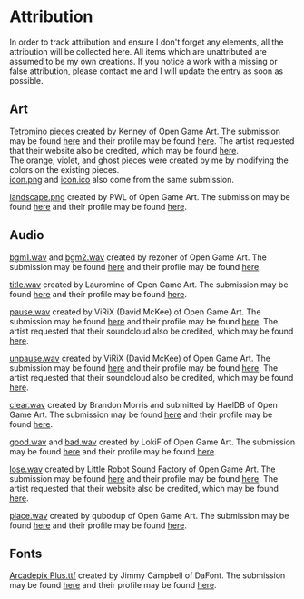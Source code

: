 # Attribution

In order to track attribution and ensure I don't forget any elements, all the attribution will be collected here.  All items which are unattributed are assumed to be my own creations.  If you notice a work with a missing or false attribution, please contact me and I will update the entry as soon as possible.

## Art

[Tetromino pieces](Art/Tetrominos) created by Kenney of Open Game Art.  The submission may be found [here](https://opengameart.org/content/puzzle-game-art) and their profile may be found [here](https://opengameart.org/users/kenney).  The artist requested that their website also be credited, which may be found [here](www.kenney.nl).  
The orange, violet, and ghost pieces were created by me by modifying the colors on the existing pieces.  
[icon.png](icon.png) and [icon.ico](icon.ico) also come from the same submission.

[landscape.png](Art/Background/landscape.png) created by PWL of Open Game Art.  The submission may be found [here](https://opengameart.org/content/seamless-hd-landscape-in-parts) and their profile may be found [here](https://opengameart.org/users/pwl).

## Audio

[bgm1.wav](Audio/Music/bgm1.wav) and [bgm2.wav](Audio/Music/bgm2.wav) created by rezoner of Open Game Art.  The submission may be found [here](https://opengameart.org/content/puzzle-tune-1) and their profile may be found [here](https://opengameart.org/users/rezoner).

[title.wav](Audio/Music/title.wav) created by Lauromine of Open Game Art.  The submission may be found [here](https://opengameart.org/content/puzzle-reflexion-loop-opening-theme) and their profile may be found [here](https://opengameart.org/users/lauromine).

[pause.wav](Audio/Sounds/pause.wav) created by ViRiX (David McKee) of Open Game Art.  The submission may be found [here](https://opengameart.org/content/ui-decline-or-back) and their profile may be found [here](https://opengameart.org/users/virix).  The artist requested that their soundcloud also be credited, which may be found [here](https://soundcloud.com/virix).

[unpause.wav](Audio/Sounds/unpause.wav) created by ViRiX (David McKee) of Open Game Art.  The submission may be found [here](https://opengameart.org/content/ui-accept-or-forward) and their profile may be found [here](https://opengameart.org/users/virix).  The artist requested that their soundcloud also be credited, which may be found [here](https://soundcloud.com/virix).

[clear.wav](Audio/Sounds/clear.wav) created by Brandon Morris and submitted by HaelDB of Open Game Art.  The submission may be found [here](https://opengameart.org/content/completion-sound) and their profile may be found [here](https://opengameart.org/users/haeldb).

[good.wav](Audio/Sounds/good.wav) and [bad.wav](Audio/Sounds/bad.wav) created by LokiF of Open Game Art.  The submission may be found [here](https://opengameart.org/content/gui-sound-effects) and their profile may be found [here](https://opengameart.org/users/lokif).

[lose.wav](Audio/Sounds/lose.wav) created by Little Robot Sound Factory of Open Game Art.  The submission may be found [here](https://opengameart.org/content/8-bit-sound-effects-library) and their profile may be found [here](https://opengameart.org/users/little-robot-sound-factory).  The artist requested that their website also be credited, which may be found [here](www.littlerobotsoundfactory.com).

[place.wav](Audio/Sounds/place.wav) created by qubodup of Open Game Art.  The submission may be found [here](https://opengameart.org/content/item-handling) and their profile may be found [here](https://opengameart.org/users/qubodup).

## Fonts

[Arcadepix Plus.ttf](Fonts/Arcadepix%20Plus.ttf) created by Jimmy Campbell of DaFont.  The submission may be found [here](https://www.dafont.com/arcadepix-plus.font) and their profile may be found [here](https://www.dafont.com/jimmy-campbell.d5241).

